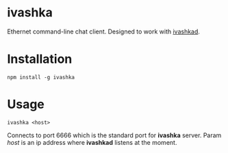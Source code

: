 # ivashka
Ethernet command-line chat client. Designed to work with [ivashkad](https://github.com/yursha/ivashkad).

# Installation

`npm install -g ivashka`

# Usage

`ivashka <host>`

Connects to port 6666 which is the standard port for **ivashka** server. Param *host* is an ip address where **ivashkad** listens at the moment.